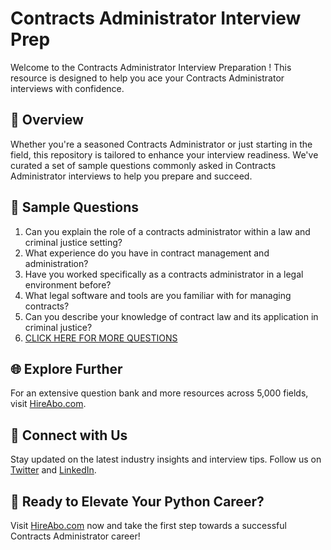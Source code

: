 # Contracts Administrator Interview Prep

Welcome to the Contracts Administrator Interview Preparation ! This resource is designed to help you ace your Contracts Administrator interviews with confidence.

## 🚀 Overview

Whether you're a seasoned Contracts Administrator or just starting in the field, this repository is tailored to enhance your interview readiness. We've curated a set of sample questions commonly asked in Contracts Administrator interviews to help you prepare and succeed.

## 📝 Sample Questions

1. Can you explain the role of a contracts administrator within a law and criminal justice setting?
2. What experience do you have in contract management and administration?
3. Have you worked specifically as a contracts administrator in a legal environment before?
4. What legal software and tools are you familiar with for managing contracts?
5. Can you describe your knowledge of contract law and its application in criminal justice?
6. [CLICK HERE FOR MORE QUESTIONS](https://hireabo.com/job/9_2_41/Contracts%20Administrator)

## 🌐 Explore Further

For an extensive question bank and more resources across 5,000 fields, visit [HireAbo.com](https://www.hireabo.com).

## 📱 Connect with Us

Stay updated on the latest industry insights and interview tips. Follow us on [Twitter](https://twitter.com/hireabo) and [LinkedIn](https://www.linkedin.com/in/hire-abo-3609972a8/).

## 🚀 Ready to Elevate Your Python Career?

Visit [HireAbo.com](https://www.hireabo.com) now and take the first step towards a successful Contracts Administrator career!